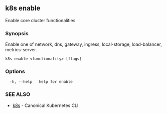 ## k8s enable

Enable core cluster functionalities

### Synopsis

Enable one of network, dns, gateway, ingress, local-storage, load-balancer, metrics-server.

```
k8s enable <functionality> [flags]
```

### Options

```
  -h, --help   help for enable
```

### SEE ALSO

* [k8s](k8s.md)	 - Canonical Kubernetes CLI

